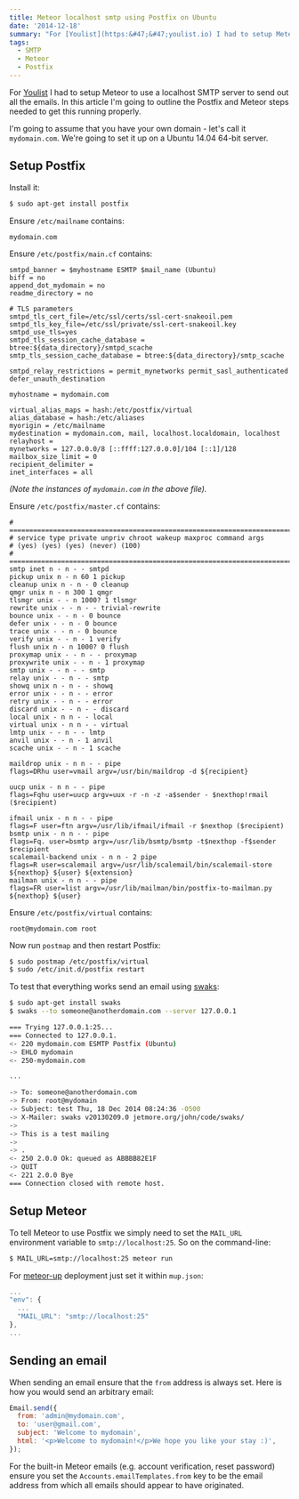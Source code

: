 ```yaml
---
title: Meteor localhost smtp using Postfix on Ubuntu
date: '2014-12-18'
summary: "For [Youlist](https:&#47;&#47;youlist.io) I had to setup Meteor to use a localhost SMTP server to send out all the emails. In this article I'm going to outline the Postfix and Meteor steps needed to get this running properly.\r\n\r\nI'm going to assume that you have your own domain - let's call it `mydomain.com`. We're going to set it up on a Ubuntu 14.04 64-bit server.\r\n"
tags:
  - SMTP
  - Meteor
  - Postfix
---
```

For [Youlist](https://youlist.io) I had to setup Meteor to use a localhost SMTP server to send out all the emails. In this article I'm going to outline the Postfix and Meteor steps needed to get this running properly.

I'm going to assume that you have your own domain - let's call it `mydomain.com`. We're going to set it up on a Ubuntu 14.04 64-bit server.  

## Setup Postfix

Install it:

```bash  
$ sudo apt-get install postfix  
```

Ensure `/etc/mailname` contains:

```  
mydomain.com  
```

Ensure `/etc/postfix/main.cf` contains:

```  
smtpd_banner = $myhostname ESMTP $mail_name (Ubuntu)  
biff = no  
append_dot_mydomain = no  
readme_directory = no

# TLS parameters  
smtpd_tls_cert_file=/etc/ssl/certs/ssl-cert-snakeoil.pem  
smtpd_tls_key_file=/etc/ssl/private/ssl-cert-snakeoil.key  
smtpd_use_tls=yes  
smtpd_tls_session_cache_database = btree:${data_directory}/smtpd_scache  
smtp_tls_session_cache_database = btree:${data_directory}/smtp_scache

smtpd_relay_restrictions = permit_mynetworks permit_sasl_authenticated defer_unauth_destination

myhostname = mydomain.com

virtual_alias_maps = hash:/etc/postfix/virtual  
alias_database = hash:/etc/aliases  
myorigin = /etc/mailname  
mydestination = mydomain.com, mail, localhost.localdomain, localhost  
relayhost =  
mynetworks = 127.0.0.0/8 [::ffff:127.0.0.0]/104 [::1]/128  
mailbox_size_limit = 0  
recipient_delimiter =  
inet_interfaces = all  
```

_(Note the instances of `mydomain.com` in the above file)._

Ensure `/etc/postfix/master.cf` contains:

```  
# ==========================================================================  
# service type private unpriv chroot wakeup maxproc command args  
# (yes) (yes) (yes) (never) (100)  
# ==========================================================================  
smtp inet n - n - - smtpd  
pickup unix n - n 60 1 pickup  
cleanup unix n - n - 0 cleanup  
qmgr unix n - n 300 1 qmgr  
tlsmgr unix - - n 1000? 1 tlsmgr  
rewrite unix - - n - - trivial-rewrite  
bounce unix - - n - 0 bounce  
defer unix - - n - 0 bounce  
trace unix - - n - 0 bounce  
verify unix - - n - 1 verify  
flush unix n - n 1000? 0 flush  
proxymap unix - - n - - proxymap  
proxywrite unix - - n - 1 proxymap  
smtp unix - - n - - smtp  
relay unix - - n - - smtp  
showq unix n - n - - showq  
error unix - - n - - error  
retry unix - - n - - error  
discard unix - - n - - discard  
local unix - n n - - local  
virtual unix - n n - - virtual  
lmtp unix - - n - - lmtp  
anvil unix - - n - 1 anvil  
scache unix - - n - 1 scache

maildrop unix - n n - - pipe  
flags=DRhu user=vmail argv=/usr/bin/maildrop -d ${recipient}

uucp unix - n n - - pipe  
flags=Fqhu user=uucp argv=uux -r -n -z -a$sender - $nexthop!rmail ($recipient)

ifmail unix - n n - - pipe  
flags=F user=ftn argv=/usr/lib/ifmail/ifmail -r $nexthop ($recipient)  
bsmtp unix - n n - - pipe  
flags=Fq. user=bsmtp argv=/usr/lib/bsmtp/bsmtp -t$nexthop -f$sender $recipient  
scalemail-backend unix - n n - 2 pipe  
flags=R user=scalemail argv=/usr/lib/scalemail/bin/scalemail-store ${nexthop} ${user} ${extension}  
mailman unix - n n - - pipe  
flags=FR user=list argv=/usr/lib/mailman/bin/postfix-to-mailman.py  
${nexthop} ${user}  
```

Ensure `/etc/postfix/virtual` contains:

```  
root@mydomain.com root  
```

Now run `postmap` and then restart Postfix:

```bash  
$ sudo postmap /etc/postfix/virtual  
$ sudo /etc/init.d/postfix restart  
```

To test that everything works send an email using [swaks](http://www.jetmore.org/john/code/swaks/):

```bash  
$ sudo apt-get install swaks  
$ swaks --to someone@anotherdomain.com --server 127.0.0.1

=== Trying 127.0.0.1:25...  
=== Connected to 127.0.0.1.  
<- 220 mydomain.com ESMTP Postfix (Ubuntu)  
-> EHLO mydomain  
<- 250-mydomain.com

...

-> To: someone@anotherdomain.com  
-> From: root@mydomain  
-> Subject: test Thu, 18 Dec 2014 08:24:36 -0500  
-> X-Mailer: swaks v20130209.0 jetmore.org/john/code/swaks/  
->  
-> This is a test mailing  
->  
-> .  
<- 250 2.0.0 Ok: queued as ABBBB82E1F  
-> QUIT  
<- 221 2.0.0 Bye  
=== Connection closed with remote host.  
```

## Setup Meteor

To tell Meteor to use Postfix we simply need to set the `MAIL_URL` environment variable to `smtp://localhost:25`. So on the command-line:

```bash  
$ MAIL_URL=smtp://localhost:25 meteor run  
```

For [meteor-up](https://github.com/arunoda/meteor-up) deployment just set it within `mup.json`:

```js  
...  
"env": {  
  ...  
  "MAIL_URL": "smtp://localhost:25"  
},  
...  
```

## Sending an email

When sending an email ensure that the `from` address is always set. Here is how you would send an arbitrary email:

```js  
Email.send({
  from: 'admin@mydomain.com',
  to: 'user@gmail.com',
  subject: 'Welcome to mydomain',
  html: '<p>Welcome to mydomain!</p>We hope you like your stay :)',
});
```

For the built-in Meteor emails (e.g. account verification, reset password) ensure you set the `Accounts.emailTemplates.from` key to be the email address from which all emails should appear to have originated.

